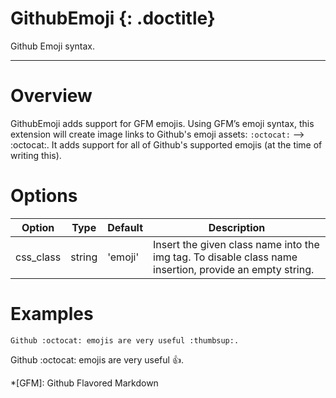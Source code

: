 # GithubEmoji {: .doctitle}
Github Emoji syntax.

---

# Overview
GithubEmoji adds support for GFM emojis.  Using GFM&rsquo;s emoji syntax, this extension will create image links to Github's emoji assets: `:octocat:` --> :octocat:.  It adds support for all of Github's supported emojis (at the time of writing this).

# Options
| Option    | Type | Default |Description |
|-----------|------|---------|------------|
| css_class | string | 'emoji' | Insert the given class name into the img tag.  To disable class name insertion, provide an empty string. |

# Examples
```
Github :octocat: emojis are very useful :thumbsup:.
```

Github :octocat: emojis are very useful :thumbsup:.

*[GFM]:  Github Flavored Markdown
